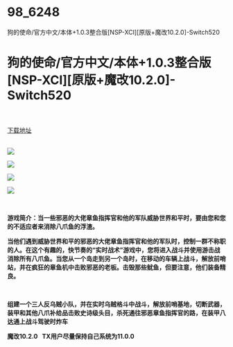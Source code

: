 # 98_6248
狗的使命/官方中文/本体+1.0.3整合版[NSP-XCI][原版+魔改10.2.0]-Switch520
# 狗的使命/官方中文/本体+1.0.3整合版[NSP-XCI][原版+魔改10.2.0]-Switch520
 <br/></br>
[下载地址](https://www.switch520.cc/article/6248 "下载地址")
<br/></br>

<p><strong><img src="https://www.switch520.cc/muke_img/upload_art_editor_20200924-1_12efdb4f7f8a5bcf99b3d542c6d6bb47.jpg"></strong></p>
<p><strong><img src="https://www.switch520.cc/muke_img/upload_art_editor_20200924-1_2eec69a8748b2444162feb437442a3d7.jpg"></strong></p>
<p><strong><img src="https://www.switch520.cc/muke_img/upload_art_editor_20200924-1_1fcbc613b73f178c22eaa2d017128683.jpg"></strong></p>
<p><strong><img src="https://www.switch520.cc/muke_img/upload_art_editor_20200924-1_cd7d8f9244646c0b2363806dbdecb03a.jpg"></strong></p>
<p>&nbsp;</p>
<p><strong>游戏简介：当一些邪恶的大佬章鱼指挥官和他的军队威胁世界和平时，要由您和您的不适应者来消除八爪鱼的浮渣。</strong></p>
<p><strong>当他们遇到威胁世界和平的邪恶的大佬章鱼指挥官和他的军队时，控制一群不称职的人。在这个有趣的，快节奏的“实时战术”游戏中，您将进入战斗并使用游击战消除所有八爪鱼。当您从一个岛走到另一个岛时，在移动的车辆上战斗，解放前哨站，并在疯狂的章鱼机中击败邪恶的老板。击毁那些鱿鱼，但要注意，他们装备精良。</strong></p>
<p>&nbsp;</p>
<p><strong>组建一个三人反乌贼小队，并在实时乌贼格斗中战斗，解放前哨基地，切断武器，装甲和其他八爪补给品击败史诗级头目，杀死通往邪恶章鱼指挥官的路，在装甲八达通上战斗驾驶时炸车</strong></p>
<p><strong>魔改10.2.0 &nbsp;&nbsp;TX用户尽量保持自己系统为11.0.0</strong></p>
